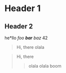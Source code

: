 # Header 1

## Header 2

   he\*llo  *foo **bar** baz* 42

> Hi, there
> olala

> Hi, there
>> olala
>> olala
> boom